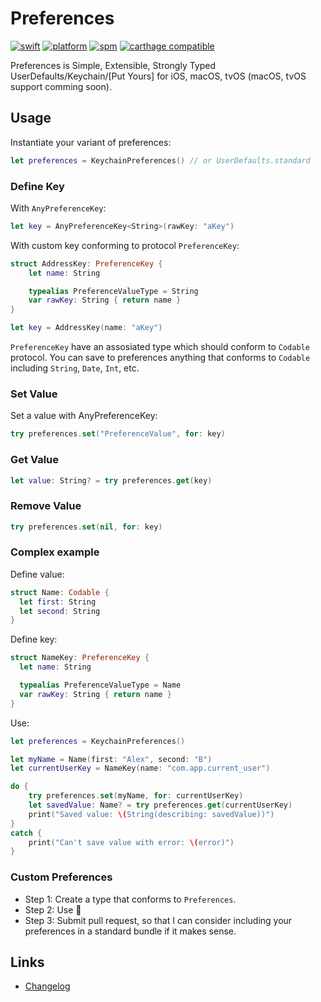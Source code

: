 # Preferences

[![swift](https://img.shields.io/badge/swift-4.0+-orange.svg)](https://github.com/diejmon/Preferences/releases)
[![platform](https://img.shields.io/badge/Platform-iOS-orange.svg)](https://apple.com/)
[![spm](https://img.shields.io/badge/spm-compatible-brightgreen.svg)](https://swift.org)
[![carthage compatible](https://img.shields.io/badge/carthage-compatible-brightgreen.svg)](https://github.com/Carthage/Carthage)

Preferences is Simple, Extensible, Strongly Typed UserDefaults/Keychain/[Put Yours] for iOS, macOS, tvOS (macOS, tvOS support comming soon).

## Usage

Instantiate your variant of preferences:
```swift
let preferences = KeychainPreferences() // or UserDefaults.standard
```

### Define Key

With `AnyPreferenceKey`:
```swift
let key = AnyPreferenceKey<String>(rawKey: "aKey")
```

With custom key conforming to protocol `PreferenceKey`:
```swift
struct AddressKey: PreferenceKey {
    let name: String

    typealias PreferenceValueType = String
    var rawKey: String { return name }
}

let key = AddressKey(name: "aKey")
```

`PreferenceKey` have an assosiated type which should conform to `Codable` protocol. You can save to preferences anything that conforms to `Codable` including `String`, `Date`, `Int`, etc. 

### Set Value

Set a value with AnyPreferenceKey:
```swift
try preferences.set("PreferenceValue", for: key)
```

### Get Value

```swift
let value: String? = try preferences.get(key)
```

### Remove Value

```swift
try preferences.set(nil, for: key)
```

### Complex example

Define value:
```swift
struct Name: Codable {
  let first: String
  let second: String
}
```

Define key:
```swift
struct NameKey: PreferenceKey {
  let name: String

  typealias PreferenceValueType = Name
  var rawKey: String { return name }
}
```

Use:
```swift
let preferences = KeychainPreferences()

let myName = Name(first: "Alex", second: "B")
let currentUserKey = NameKey(name: "com.app.current_user")

do {
    try preferences.set(myName, for: currentUserKey)
    let savedValue: Name? = try preferences.get(currentUserKey)
    print("Saved value: \(String(describing: savedValue))")
}
catch {
    print("Can't save value with error: \(error)")
}

```

### Custom Preferences

- Step 1: Create a type that conforms to `Preferences`. 
- Step 2: Use 🙂 
- Step 3: Submit pull request, so that I can consider including your preferences in a standard bundle if it makes sense.

## Links
- [Changelog](CHANGELOG.md)


